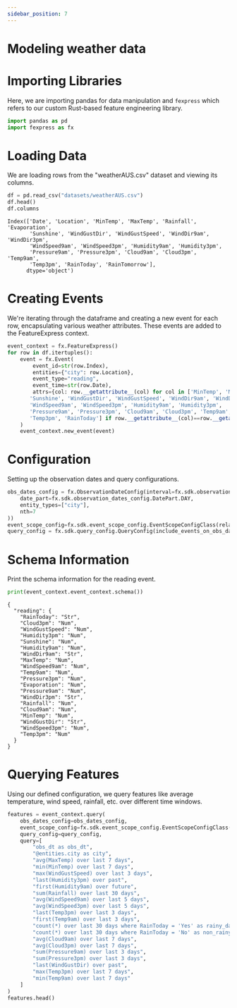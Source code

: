 ```yaml
---
sidebar_position: 7
---
```


# Modeling weather data

# Importing Libraries
Here, we are importing pandas for data manipulation and `fexpress` which refers to our custom Rust-based feature engineering library.

```python
import pandas as pd
import fexpress as fx
```

# Loading Data
We are loading rows from the "weatherAUS.csv" dataset and viewing its columns.


```python
df = pd.read_csv("datasets/weatherAUS.csv")
df.head()
df.columns
```

    Index(['Date', 'Location', 'MinTemp', 'MaxTemp', 'Rainfall', 'Evaporation',
           'Sunshine', 'WindGustDir', 'WindGustSpeed', 'WindDir9am', 'WindDir3pm',
           'WindSpeed9am', 'WindSpeed3pm', 'Humidity9am', 'Humidity3pm',
           'Pressure9am', 'Pressure3pm', 'Cloud9am', 'Cloud3pm', 'Temp9am',
           'Temp3pm', 'RainToday', 'RainTomorrow'],
          dtype='object')

# Creating Events
We're iterating through the dataframe and creating a new event for each row, encapsulating various weather attributes. These events are added to the FeatureExpress context.

```python
event_context = fx.FeatureExpress()
for row in df.itertuples():
    event = fx.Event(
        event_id=str(row.Index),
        entities={"city": row.Location},
        event_type="reading",
        event_time=str(row.Date),
        attrs={col: row.__getattribute__(col) for col in ['MinTemp', 'MaxTemp', 'Rainfall', 'Evaporation',
       'Sunshine', 'WindGustDir', 'WindGustSpeed', 'WindDir9am', 'WindDir3pm',
       'WindSpeed9am', 'WindSpeed3pm', 'Humidity9am', 'Humidity3pm',
       'Pressure9am', 'Pressure3pm', 'Cloud9am', 'Cloud3pm', 'Temp9am',
       'Temp3pm', 'RainToday'] if row.__getattribute__(col)==row.__getattribute__(col)},
    )
    event_context.new_event(event)
```

# Configuration
Setting up the observation dates and query configurations.

```python
obs_dates_config = fx.ObservationDateConfig(interval=fx.sdk.observation_dates_config.Interval(
    date_part=fx.sdk.observation_dates_config.DatePart.DAY,
    entity_types=["city"],
    nth=7
))
event_scope_config=fx.sdk.event_scope_config.EventScopeConfigClass(related_entities_events=["city"])
query_config = fx.sdk.query_config.QueryConfig(include_events_on_obs_date=False, parallel=True)
```

# Schema Information
Print the schema information for the reading event.

```python
print(event_context.event_context.schema())
```

    {
      "reading": {
        "RainToday": "Str",
        "Cloud3pm": "Num",
        "WindGustSpeed": "Num",
        "Humidity3pm": "Num",
        "Sunshine": "Num",
        "Humidity9am": "Num",
        "WindDir9am": "Str",
        "MaxTemp": "Num",
        "WindSpeed9am": "Num",
        "Temp9am": "Num",
        "Pressure3pm": "Num",
        "Evaporation": "Num",
        "Pressure9am": "Num",
        "WindDir3pm": "Str",
        "Rainfall": "Num",
        "Cloud9am": "Num",
        "MinTemp": "Num",
        "WindGustDir": "Str",
        "WindSpeed3pm": "Num",
        "Temp3pm": "Num"
      }
    }


# Querying Features
Using our defined configuration, we query features like average temperature, wind speed, rainfall, etc. over different time windows.


```python
features = event_context.query(
    obs_dates_config=obs_dates_config,
    event_scope_config=fx.sdk.event_scope_config.EventScopeConfigClass(related_entities_events=["city"]),
    query_config=query_config,
    query=[
        "obs_dt as obs_dt",
        "@entities.city as city",
        "avg(MaxTemp) over last 7 days",
        "min(MinTemp) over last 7 days",
        "max(WindGustSpeed) over last 3 days",
        "last(Humidity3pm) over past",
        "first(Humidity9am) over future",
        "sum(Rainfall) over last 30 days",
        "avg(WindSpeed9am) over last 5 days",
        "avg(WindSpeed3pm) over last 5 days",
        "last(Temp3pm) over last 3 days",
        "first(Temp9am) over last 3 days",
        "count(*) over last 30 days where RainToday = 'Yes' as rainy_days",
        "count(*) over last 30 days where RainToday = 'No' as non_rainy_days",
        "avg(Cloud9am) over last 7 days",
        "avg(Cloud3pm) over last 7 days",
        "sum(Pressure9am) over last 3 days",
        "sum(Pressure3pm) over last 3 days",
        "last(WindGustDir) over past",
        "max(Temp3pm) over last 7 days",
        "min(Temp9am) over last 7 days"
    ]
)
features.head()
```
